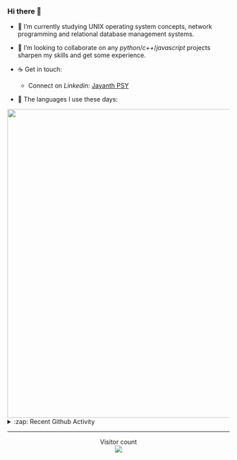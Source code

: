 ### Hi there 👋

- 🌱 I’m currently studying UNIX operating system concepts, network programming and relational database management systems.

- 👯 I’m looking to collaborate on any *python*/*c++*/*javascript* projects sharpen my skills and get some experience.

- ☕ Get in touch:
  +  Connect on *Linkedin*: [Jayanth PSY](https://www.linkedin.com/in/jayanth-p-b3924812a/)

<!--- ⚡ Fun fact: *Python* is older than *C++* and *Java*. -->

- :memo: The languages I use these days: 

<img src="https://wakatime.com/share/@j_tesla/bdf4246a-6e44-4441-87e6-ea13fc96a824.png" width="700"/>

<details>
  <summary>:zap: Recent Github Activity</summary>
  
<!--START_SECTION:activity-->
1. 🎉 Merged PR [#11](https://github.com/j-tesla/twitter-bot/pull/11) in [j-tesla/twitter-bot](https://github.com/j-tesla/twitter-bot)
2. 🎉 Merged PR [#29](https://github.com/j-tesla/all-blogs/pull/29) in [j-tesla/all-blogs](https://github.com/j-tesla/all-blogs)
3. 🎉 Merged PR [#28](https://github.com/j-tesla/all-blogs/pull/28) in [j-tesla/all-blogs](https://github.com/j-tesla/all-blogs)
4. 🎉 Merged PR [#27](https://github.com/j-tesla/all-blogs/pull/27) in [j-tesla/all-blogs](https://github.com/j-tesla/all-blogs)
5. 🎉 Merged PR [#26](https://github.com/j-tesla/all-blogs/pull/26) in [j-tesla/all-blogs](https://github.com/j-tesla/all-blogs)
<!--END_SECTION:activity-->

</details>

-----

<p align="center"> 
  Visitor count<br>
  <img src="https://profile-counter.glitch.me/j-tesla/count.svg" />
</p>












<!--
**j-tesla/j-tesla** is a ✨ _special_ ✨ repository because its `README.md` (this file) appears on your GitHub profile.

Here are some ideas to get you started:

- 🔭 I’m currently working on ...
- 🌱 I’m currently learning ...
- 👯 I’m looking to collaborate on ...
- 🤔 I’m looking for help with ...
- 💬 Ask me about ...
- 📫 How to reach me: ...
- 😄 Pronouns: ...
- ⚡ Fun fact: ...
-->

